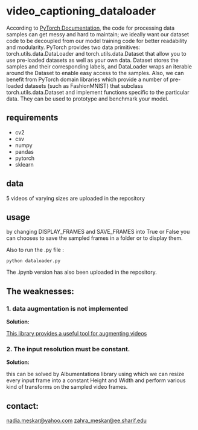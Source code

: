 # video_captioning_dataloader

According to [PyTorch Documentation](https://pytorch.org/tutorials/beginner/basics/data_tutorial.html),
the code for processing data samples can get messy and hard to maintain; we ideally want our dataset code to be decoupled from our model training code for better readability and modularity. PyTorch provides two data primitives: torch.utils.data.DataLoader and torch.utils.data.Dataset that allow you to use pre-loaded datasets as well as your own data. Dataset stores the samples and their corresponding labels, and DataLoader wraps an iterable around the Dataset to enable easy access to the samples.
Also, we can benefit from PyTorch domain libraries which provide a number of pre-loaded datasets (such as FashionMNIST) that subclass torch.utils.data.Dataset and implement functions specific to the particular data. They can be used to prototype and benchmark your model.

## requirements
- cv2
- csv
- numpy
- pandas
- pytorch
- sklearn



## data

5 videos of varying sizes are uploaded in the repository

## usage

by changing DISPLAY_FRAMES and SAVE_FRAMES into True or False you can chooses to save the sampled frames in a folder or to display them.

Also to run the .py file :
``` shell
python dataloader.py
```

The .ipynb version has also been uploaded in the repository.

## The weaknesses:


### 1. data augmentation is not implemented

**Solution:**

[This library provides a useful tool for augmenting videos](https://github.com/okankop/vidaug)


### 2. The input resolution must be constant.

**Solution:**

this can be solved by Albumentations library using which we can resize every input frame into a constant Height and Width and perform various kind of transforms on the sampled video frames.



## contact:
nadia.meskar@yahoo.com
zahra_meskar@ee.sharif.edu
